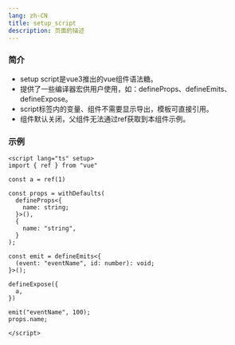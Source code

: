 ```yaml
---
lang: zh-CN
title: setup_script
description: 页面的描述
---
```


### 简介
+ setup script是vue3推出的vue组件语法糖。
+ 提供了一些编译器宏供用户使用，如：defineProps、defineEmits、defineExpose。
+ script标签内的变量、组件不需要显示导出，模板可直接引用。
+ 组件默认关闭，父组件无法通过ref获取到本组件示例。

### 示例
```vue
<script lang="ts" setup>
import { ref } from "vue"

const a = ref(1)

const props = withDefaults(
  defineProps<{
    name: string;
  }>(),
  {
    name: "string",
  }
);

const emit = defineEmits<{
  (event: "eventName", id: number): void;
}>();

defineExpose({
  a,
})

emit("eventName", 100);
props.name;

</script>
```